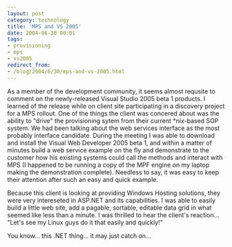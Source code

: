 ```yaml
---
layout: post
category: technology
title: 'MPS and VS 2005'
date: 2004-06-30 00:01
tags:
- provisioning
- mps
- vs2005
redirect_from:
- /blog/2004/6/30/mps-and-vs-2005.html
---
```

As a member of the development community, it seems almost requsite to comment on the newly-released Visual Studio 2005 beta 1 products.  I learned of the release while on client site participating in a discovery project for a MPS rollout.  One of the things the client was concered about was the ability to "drive" the provisioning sytem from their current *nix-based SOP system.  We had been talking about the web services interface as the most probably interface candidate.  During the meeting I was able to download and install the Visual Web Developer 2005 beta 1, and within a matter of minutes build a web service example on the fly and demonstrate to the customer how his existing systems could call the methods and interact with MPS (I happened to be running a copy of the MPF engine on my laptop making the demonstration complete).  Needless to say, it was easy to keep their attention after such an easy and quick example.

Because this client is looking at providing Windows Hosting solutions, they were very intereseted in ASP.NET and its capabilities.  I was able to easily build a little web site, add a pagable, sortable, editable data grid in what seemed like less than a minute.  I was thrilled to hear the client's reaction... "Let's see my Linux guys do it that easily and quickly!"

You know... this .NET thing... it may just catch on...
